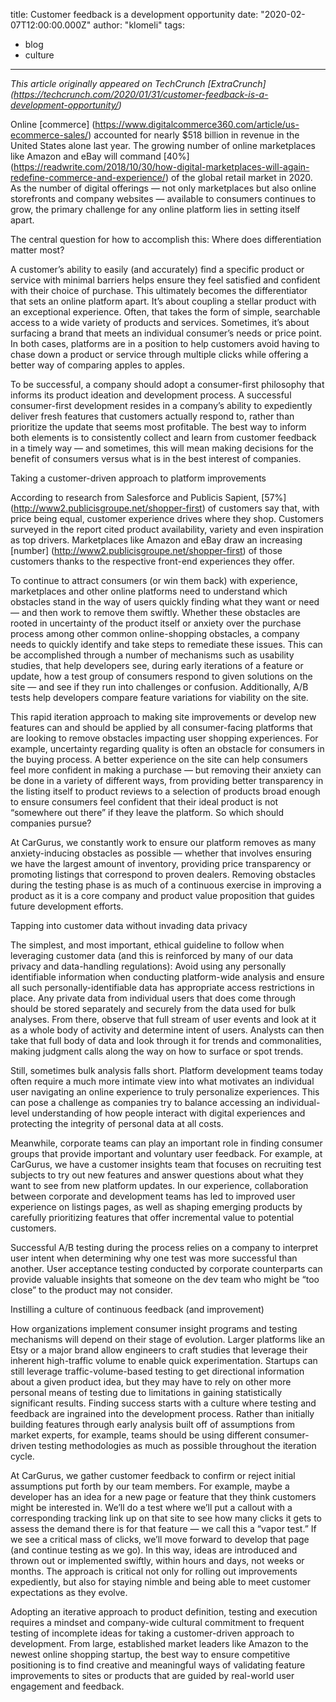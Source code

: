 title: Customer feedback is a development opportunity
date: "2020-02-07T12:00:00.000Z"
author: "klomeli"
tags:
- blog
- culture
---

*This article originally appeared on TechCrunch [ExtraCrunch] (https://techcrunch.com/2020/01/31/customer-feedback-is-a-development-opportunity/)*

Online [commerce] (https://www.digitalcommerce360.com/article/us-ecommerce-sales/) accounted for nearly $518 billion in revenue in the United States alone last year. The growing number of online marketplaces like Amazon and eBay will command [40%] (https://readwrite.com/2018/10/30/how-digital-marketplaces-will-again-redefine-commerce-and-experience/) of the global retail market in 2020. As the number of digital offerings — not only marketplaces but also online storefronts and company websites — available to consumers continues to grow, the primary challenge for any online platform lies in setting itself apart.

The central question for how to accomplish this: Where does differentiation matter most?

A customer’s ability to easily (and accurately) find a specific product or service with minimal barriers helps ensure they feel satisfied and confident with their choice of purchase. This ultimately becomes the differentiator that sets an online platform apart. It’s about coupling a stellar product with an exceptional experience. Often, that takes the form of simple, searchable access to a wide variety of products and services. Sometimes, it’s about surfacing a brand that meets an individual consumer’s needs or price point. In both cases, platforms are in a position to help customers avoid having to chase down a product or service through multiple clicks while offering a better way of comparing apples to apples.

To be successful, a company should adopt a consumer-first philosophy that informs its product ideation and development process. A successful consumer-first development resides in a company’s ability to expediently deliver fresh features that customers actually respond to, rather than prioritize the update that seems most profitable. The best way to inform both elements is to consistently collect and learn from customer feedback in a timely way — and sometimes, this will mean making decisions for the benefit of consumers versus what is in the best interest of companies.

Taking a customer-driven approach to platform improvements

According to research from Salesforce  and Publicis Sapient, [57%] (http://www2.publicisgroupe.net/shopper-first) of customers say that, with price being equal, customer experience drives where they shop. Customers surveyed in the report cited product availability, variety and even inspiration as top drivers. Marketplaces like Amazon and eBay draw an increasing [number] (http://www2.publicisgroupe.net/shopper-first) of those customers thanks to the respective front-end experiences they offer.

To continue to attract consumers (or win them back) with experience, marketplaces and other online platforms need to understand which obstacles stand in the way of users quickly finding what they want or need — and then work to remove them swiftly. Whether these obstacles are rooted in uncertainty of the product itself or anxiety over the purchase process among other common online-shopping obstacles, a company needs to quickly identify and take steps to remediate these issues. This can be accomplished through a number of mechanisms such as usability studies, that help developers see, during early iterations of a feature or update, how a test group of consumers respond to given solutions on the site — and see if they run into challenges or confusion. Additionally, A/B tests help developers compare feature variations for viability on the site.

This rapid iteration approach to making site improvements or develop new features can and should be applied by all consumer-facing platforms that are looking to remove obstacles impacting user shopping experiences. For example, uncertainty regarding quality is often an obstacle for consumers in the buying process. A better experience on the site can help consumers feel more confident in making a purchase — but removing their anxiety can be done in a variety of different ways, from providing better transparency in the listing itself to product reviews to a selection of products broad enough to ensure consumers feel confident that their ideal product is not “somewhere out there” if they leave the platform. So which should companies pursue?

At CarGurus,  we constantly work to ensure our platform removes as many anxiety-inducing obstacles as possible — whether that involves ensuring we have the largest amount of inventory, providing price transparency or promoting listings that correspond to proven dealers. Removing obstacles during the testing phase is as much of a continuous exercise in improving a product as it is a core company and product value proposition that guides future development efforts.

Tapping into customer data without invading data privacy

The simplest, and most important, ethical guideline to follow when leveraging customer data (and this is reinforced by many of our data privacy and data-handling regulations): Avoid using any personally identifiable information when conducting platform-wide analysis and ensure all such personally-identifiable data has appropriate access restrictions in place. Any private data from individual users that does come through should be stored separately and securely from the data used for bulk analyses. From there, observe that full stream of user events and look at it as a whole body of activity and determine intent of users. Analysts can then take that full body of data and look through it for trends and commonalities, making judgment calls along the way on how to surface or spot trends.

Still, sometimes bulk analysis falls short. Platform development teams today often require a much more intimate view into what motivates an individual user navigating an online experience to truly personalize experiences. This can pose a challenge as companies try to balance accessing an individual-level understanding of how people interact with digital experiences and protecting the integrity of personal data at all costs.

Meanwhile, corporate teams can play an important role in finding consumer groups that provide important and voluntary user feedback. For example, at CarGurus, we have a customer insights team that focuses on recruiting test subjects to try out new features and answer questions about what they want to see from new platform updates. In our experience, collaboration between corporate and development teams has led to improved user experience on listings pages, as well as shaping emerging products by carefully prioritizing features that offer incremental value to potential customers.

Successful A/B testing during the process relies on a company to interpret user intent when determining why one test was more successful than another. User acceptance testing conducted by corporate counterparts can provide valuable insights that someone on the dev team who might be “too close” to the product may not consider.

Instilling a culture of continuous feedback (and improvement)

How organizations implement consumer insight programs and testing mechanisms will depend on their stage of evolution. Larger platforms like an Etsy  or a major brand allow engineers to craft studies that leverage their inherent high-traffic volume to enable quick experimentation. Startups can still leverage traffic-volume-based testing to get directional information about a given product idea, but they may have to rely on other more personal means of testing due to limitations in gaining statistically significant results. Finding success starts with a culture where testing and feedback are ingrained into the development process. Rather than initially building features through early analysis built off of assumptions from market experts, for example, teams should be using different consumer-driven testing methodologies as much as possible throughout the iteration cycle.

At CarGurus, we gather customer feedback to confirm or reject initial assumptions put forth by our team members. For example, maybe a developer has an idea for a new page or feature that they think customers might be interested in. We’ll do a test where we’ll put a callout with a corresponding tracking link up on that site to see how many clicks it gets to assess the demand there is for that feature — we call this a “vapor test.” If we see a critical mass of clicks, we’ll move forward to develop that page (and continue testing as we go). In this way, ideas are introduced and thrown out or implemented swiftly, within hours and days, not weeks or months. The approach is critical not only for rolling out improvements expediently, but also for staying nimble and being able to meet customer expectations as they evolve.

Adopting an iterative approach to product definition, testing and execution requires a mindset and company-wide cultural commitment to frequent testing of incomplete ideas for taking a customer-driven approach to development. From large, established market leaders like Amazon  to the newest online shopping startup, the best way to ensure competitive positioning is to find creative and meaningful ways of validating feature improvements to sites or products that are guided by real-world user engagement and feedback.

